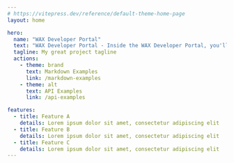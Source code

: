```yaml
---
# https://vitepress.dev/reference/default-theme-home-page
layout: home

hero:
  name: "WAX Developer Portal"
  text: "WAX Developer Portal - Inside the WAX Developer Portal, you'll find a wealth of resources to guide you on your development journey"
  tagline: My great project tagline
  actions:
    - theme: brand
      text: Markdown Examples
      link: /markdown-examples
    - theme: alt
      text: API Examples
      link: /api-examples

features:
  - title: Feature A
    details: Lorem ipsum dolor sit amet, consectetur adipiscing elit
  - title: Feature B
    details: Lorem ipsum dolor sit amet, consectetur adipiscing elit
  - title: Feature C
    details: Lorem ipsum dolor sit amet, consectetur adipiscing elit
---
```


